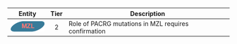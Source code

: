 |Entity|Tier|Description              |
|:----:|:----:|------------------------------|
|![MZL](images/icons/MZL_tier2.png) | 2 | Role of PACRG mutations in MZL requires confirmation|
